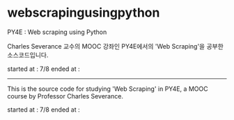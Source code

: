 # webscrapingusingpython
PY4E : Web scraping using Python

Charles Severance 교수의 MOOC 강좌인 PY4E에서의 'Web Scraping'을 공부한 소스코드입니다.  

started at : 7/8
ended at : 

-----------------------------------

This is the source code for studying 'Web Scraping' in PY4E, a MOOC course by Professor Charles Severance.  

started at : 7/8
ended at : 
